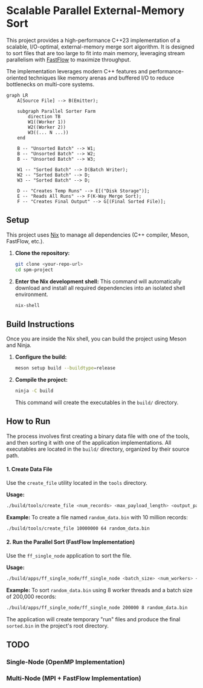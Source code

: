 # Scalable Parallel External-Memory Sort

This project provides a high-performance C++23 implementation of a scalable, I/O-optimal, external-memory merge sort algorithm.
It is designed to sort files that are too large to fit into main memory, leveraging stream parallelism with [FastFlow](https://github.com/fastflow/fastflow) to maximize throughput.

The implementation leverages modern C++ features and performance-oriented techniques like memory arenas and buffered I/O to reduce bottlenecks on multi-core systems.

```mermaid
graph LR
    A[Source File] --> B(Emitter);

    subgraph Parallel Sorter Farm
        direction TB
        W1((Worker 1))
        W2((Worker 2))
        W3((... N ...))
    end

    B -- "Unsorted Batch" --> W1;
    B -- "Unsorted Batch" --> W2;
    B -- "Unsorted Batch" --> W3;
    
    W1 -- "Sorted Batch" --> D(Batch Writer);
    W2 -- "Sorted Batch" --> D;
    W3 -- "Sorted Batch" --> D;

    D -- "Creates Temp Runs" --> E[("Disk Storage")];
    E -- "Reads All Runs" --> F(K-Way Merge Sort);
    F -- "Creates Final Output" --> G[(Final Sorted File)];
```

## Setup

This project uses [Nix](https://nixos.org/) to manage all dependencies (C++ compiler, Meson, FastFlow, etc.).

1.  **Clone the repository:**
    ```sh
    git clone <your-repo-url>
    cd spm-project
    ```

2.  **Enter the Nix development shell:**
    This command will automatically download and install all required dependencies into an isolated shell environment.
    ```sh
    nix-shell
    ```

## Build Instructions

Once you are inside the Nix shell, you can build the project using Meson and Ninja.

1.  **Configure the build:**
    ```sh
    meson setup build --buildtype=release
    ```

2.  **Compile the project:**
    ```sh
    ninja -C build
    ```
    This command will create the executables in the `build/` directory.

## How to Run

The process involves first creating a binary data file with one of the tools, and then sorting it with one of the application implementations. All executables are located in the `build/` directory, organized by their source path.

#### 1\. Create Data File

Use the `create_file` utility located in the `tools` directory.

**Usage:**

```sh
./build/tools/create_file <num_records> <max_payload_length> <output_path>
```

**Example:**
To create a file named `random_data.bin` with 10 million records:

```sh
./build/tools/create_file 10000000 64 random_data.bin
```

#### 2\. Run the Parallel Sort (FastFlow Implementation)

Use the `ff_single_node` application to sort the file.

**Usage:**

```sh
./build/apps/ff_single_node/ff_single_node <batch_size> <num_workers> <file_to_sort>
```

**Example:**
To sort `random_data.bin` using 8 worker threads and a batch size of 200,000 records:

```sh
./build/apps/ff_single_node/ff_single_node 200000 8 random_data.bin
```

The application will create temporary "run" files and produce the final `sorted.bin` in the project's root directory.


## TODO

### Single-Node (OpenMP Implementation)

### Multi-Node (MPI + FastFlow Implementation)
